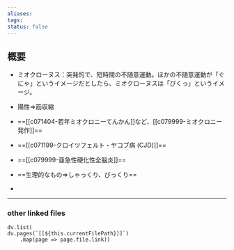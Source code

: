 ```yaml
---
aliases: 
tags: 
status: false
---
```

## 概要
- ミオクローヌス：突発的で、短時間の不随意運動。ほかの不随意運動が「ぐにゃ」というイメージだとしたら、ミオクローヌスは「びくっ」というイメージ。
- 陽性⇒筋収縮

- ==[[c071404-若年ミオクロニーてんかん]]など、[[c079999-ミオクロニー発作]]==
- ==[[c071199-クロイツフェルト・ヤコブ病 (CJD)]]==
- ==[[c079999-亜急性硬化性全脳炎]]==
- ==生理的なもの⇒しゃっくり、びっくり==
- 
---
### other linked files
```dataviewjs
dv.list(
dv.pages(`[[${this.currentFilePath}]]`)
	.map(page => page.file.link))
```
